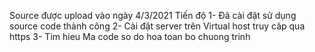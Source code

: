 Source được upload vào ngày 4/3/2021
Tiến độ 
  1- Đã cài đặt sử dụng source code thành công
  2- Cài đặt server trên Virtual host truy câp qua https
  3- Tim hieu Ma code so do hoa toan bo chuong trinh
